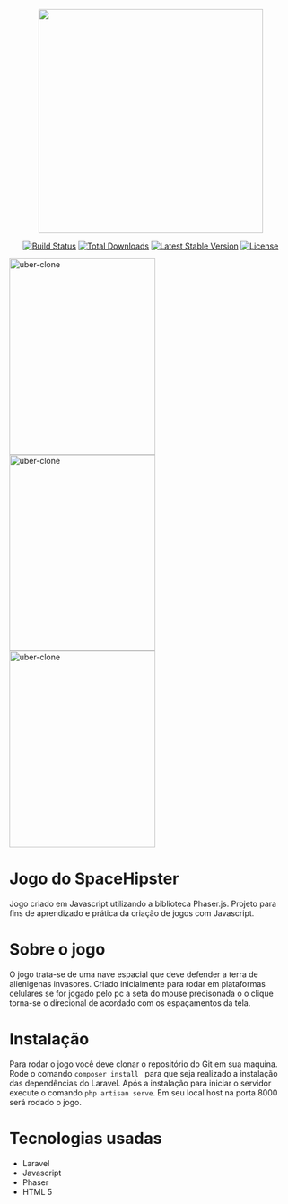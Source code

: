 <p align="center"><img src="https://res.cloudinary.com/dtfbvvkyp/image/upload/v1566331377/laravel-logolockup-cmyk-red.svg" width="400"></p>

<p align="center">
<a href="https://travis-ci.org/laravel/framework"><img src="https://travis-ci.org/laravel/framework.svg" alt="Build Status"></a>
<a href="https://packagist.org/packages/laravel/framework"><img src="https://poser.pugx.org/laravel/framework/d/total.svg" alt="Total Downloads"></a>
<a href="https://packagist.org/packages/laravel/framework"><img src="https://poser.pugx.org/laravel/framework/v/stable.svg" alt="Latest Stable Version"></a>
<a href="https://packagist.org/packages/laravel/framework"><img src="https://poser.pugx.org/laravel/framework/license.svg" alt="License"></a>
</p>

<div>
<img class="wp-image-thumb img-responsive minha-classe" src="https://ap.imagensbrasil.org/images/2019/12/28/hipste1.png" width="260" height="350" alt="uber-clone" />
  <img class="wp-image-thumb img-responsive minha-classe" src="https://ap.imagensbrasil.org/images/2019/12/28/hispter2.png" width="260" height="350" alt="uber-clone" />
      <img class="wp-image-thumb img-responsive minha-classe" src="https://ap.imagensbrasil.org/images/2019/12/28/hispter3.png" width="260" height="350" alt="uber-clone" />
</div>


# Jogo do SpaceHipster

Jogo criado em Javascript utilizando a biblioteca Phaser.js.  Projeto para fins de aprendizado e prática da criação de jogos com Javascript. 

# Sobre o jogo

O jogo trata-se de uma nave espacial que deve defender a terra de alienigenas invasores. Criado inicialmente para rodar em plataformas celulares se for jogado pelo pc a seta do mouse precisonada o o clique torna-se o direcional de acordado com os espaçamentos da tela.

# Instalação

Para rodar o jogo você deve clonar o repositório do Git em sua maquina. Rode o comando ```composer install ```  para que seja realizado a instalação das dependências do Laravel. 
Após a instalação para iniciar o servidor execute o comando ``` php artisan serve ```. 
Em seu local host na porta 8000 será rodado o jogo.

# Tecnologias usadas

- Laravel 
- Javascript
- Phaser
- HTML 5

